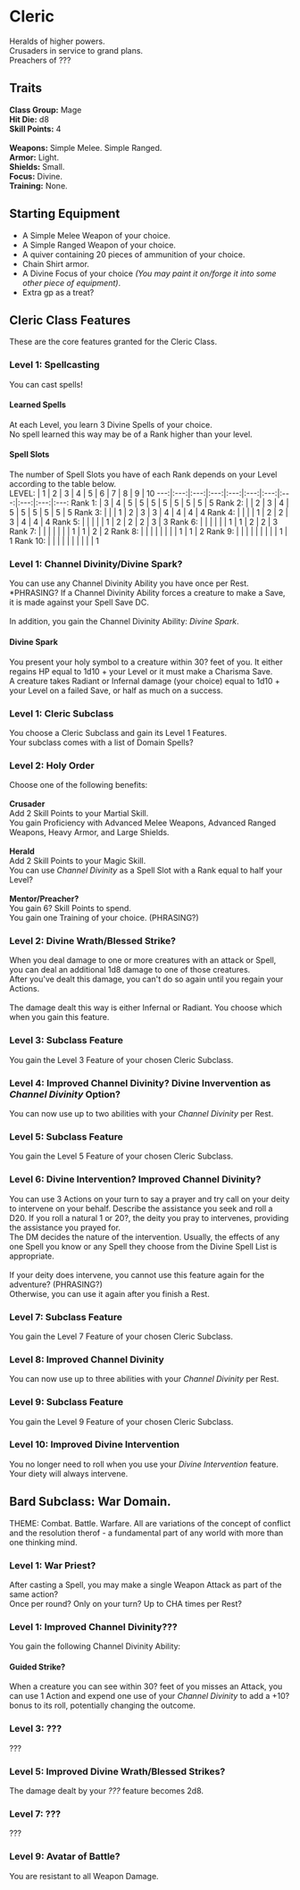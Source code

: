 # Cleric
Heralds of higher powers. <br>
Crusaders in service to grand plans. <br>
Preachers of ??? <br>

## Traits
**Class Group:** Mage <br>
**Hit Die:** d8 <br>
**Skill Points:** 4 <br>
<br>
**Weapons:** Simple Melee. Simple Ranged. <br>
**Armor:** Light. <br>
**Shields:** Small. <br>
**Focus:** Divine. <br>
**Training:** None. <br>

## Starting Equipment
+ A Simple Melee Weapon of your choice.
+ A Simple Ranged Weapon of your choice.
+ A quiver containing 20 pieces of ammunition of your choice.
+ Chain Shirt armor.
+ A Divine Focus of your choice *(You may paint it on/forge it into some other piece of equipment)*.
+ Extra gp as a treat?

## Cleric Class Features
These are the core features granted for the Cleric Class.

### Level 1: Spellcasting
You can cast spells!
#### Learned Spells
At each Level, you learn 3 Divine Spells of your choice. <br>
No spell learned this way may be of a Rank higher than your level.
#### Spell Slots
The number of Spell Slots you have of each Rank depends on your Level according to the table below. <br>
LEVEL: | 1 | 2 | 3 | 4 | 5 | 6 | 7 | 8 | 9 | 10 
---:|:---:|:---:|:---:|:---:|:---:|:---:|:---:|:---:|:---:|:---:
Rank 1: | 3 | 4 | 5 | 5 | 5 | 5 | 5 | 5 | 5 | 5 
Rank 2: | | 2 | 3 | 4 | 5 | 5 | 5 | 5 | 5 | 5
Rank 3: | | | 1 | 2 | 3 | 3 | 4 | 4 | 4 | 4
Rank 4: | | | | 1 | 2 | 2 | 3 | 4 | 4 | 4
Rank 5: | | | | | 1 | 2 | 2 | 2 | 3 | 3
Rank 6: | | | | | | 1 | 1 | 2 | 2 | 3
Rank 7: | | | | | | | 1 | 1 | 2 | 2 
Rank 8: | | | | | | | | 1 | 1 | 2
Rank 9: | | | | | | | | | 1 | 1
Rank 10: | | | | | | | | | | 1

### Level 1: Channel Divinity/Divine Spark?
You can use any Channel Divinity Ability you have once per Rest. *PHRASING?
If a Channel Divinity Ability forces a creature to make a Save, it is made against your Spell Save DC.
<br><br>
In addition, you gain the Channel Divinity Ability: *Divine Spark*.

#### Divine Spark
You present your holy symbol to a creature within 30? feet of you. It either regains HP equal to 1d10 + your Level or it must make a Charisma Save. <br>
A creature takes Radiant or Infernal damage (your choice) equal to 1d10 + your Level on a failed Save, or half as much on a success.

### Level 1: Cleric Subclass
You choose a Cleric Subclass and gain its Level 1 Features. <br>
Your subclass comes with a list of Domain Spells?

### Level 2: Holy Order
Choose one of the following benefits:
<br><br>
**Crusader** <br>
Add 2 Skill Points to your Martial Skill. <br>
You gain Proficiency with Advanced Melee Weapons, Advanced Ranged Weapons, Heavy Armor, and Large Shields.
<br><br>
**Herald** <br>
Add 2 Skill Points to your Magic Skill. <br>
You can use *Channel Divinity* as a Spell Slot with a Rank equal to half your Level?
<br><br>
**Mentor/Preacher?** <br>
You gain 6? Skill Points to spend. <br>
You gain one Training of your choice. (PHRASING?)

### Level 2: Divine Wrath/Blessed Strike?
When you deal damage to one or more creatures with an attack or Spell, you can deal an additional 1d8 damage to one of those creatures. <br>
After you've dealt this damage, you can't do so again until you regain your Actions.
<br><br>
The damage dealt this way is either Infernal or Radiant. You choose which when you gain this feature.

### Level 3: Subclass Feature
You gain the Level 3 Feature of your chosen Cleric Subclass.

### Level 4: Improved Channel Divinity? Divine Invervention as *Channel Divinity* Option?
You can now use up to two abilities with your *Channel Divinity* per Rest.

### Level 5: Subclass Feature
You gain the Level 5 Feature of your chosen Cleric Subclass.

### Level 6: Divine Intervention? Improved Channel Divinity?
You can use 3 Actions on your turn to say a prayer and try call on your deity to intervene on your behalf. Describe the assistance you seek and roll a D20. If you roll a natural 1 or 20?, the deity you pray to intervenes, providing the assistance you prayed for. <br>
The DM decides the nature of the intervention. Usually, the effects of any one Spell you know or any Spell they choose from the Divine Spell List is appropriate.
<br><br>
If your deity does intervene, you cannot use this feature again for the adventure? (PHRASING?) <br>
Otherwise, you can use it again after you finish a Rest.

### Level 7: Subclass Feature
You gain the Level 7 Feature of your chosen Cleric Subclass.

### Level 8: Improved Channel Divinity
You can now use up to three abilities with your *Channel Divinity* per Rest.

### Level 9: Subclass Feature
You gain the Level 9 Feature of your chosen Cleric Subclass.

### Level 10: Improved Divine Intervention
You no longer need to roll when you use your *Divine Intervention* feature. Your diety will always intervene.

## Bard Subclass: War Domain.
THEME: Combat. Battle. Warfare. All are variations of the concept of conflict and the resolution therof - a fundamental part of any world with more than one thinking mind.

### Level 1: War Priest?
After casting a Spell, you may make a single Weapon Attack as part of the same action? <br>
Once per round? Only on your turn? Up to CHA times per Rest?
### Level 1: Improved Channel Divinity???
You gain the following Channel Divinity Ability:
#### Guided Strike?
When a creature you can see within 30? feet of you misses an Attack, you can use 1 Action and expend one use of your *Channel Divinity* to add a +10? bonus to its roll, potentially changing the outcome.

### Level 3: ???
???

### Level 5: Improved Divine Wrath/Blessed Strikes?
The damage dealt by your *???* feature becomes 2d8.

### Level 7: ???
???

### Level 9: Avatar of Battle?
You are resistant to all Weapon Damage.
